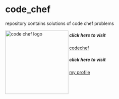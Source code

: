 # code_chef
repository contains solutions of code chef problems </br>
<div><img src="https://www.codechef.com/sites/all/themes/abessive/logo.svg" align="left" alt="code chef logo" width="200" height="200" /></div>
<div>
  <h5>click here to visit</h5> <a href="https://www.codechef.com">codechef</a></br>
  <h5>click here to visit</h5> <a href="https://www.codechef.com/users/jayatejareddy">my profile</a></br>
</div>
